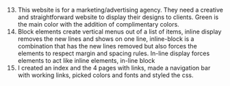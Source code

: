13. This website is for a marketing/advertising agency. They need a creative and straightforward website to display their designs to clients. Green is the main color with the addition of complimentary colors.
14. Block elements create vertical menus out of a list of items, inline display removes the new lines and shows on one line, inline-block is a combination that has the new lines removed but also forces the elements to respect margin and spacing rules.
In-line display forces elements to act like inline elements, in-line block
15. I created an index and the 4 pages with links, made a navigation bar with working links, picked colors and fonts and styled the css.
